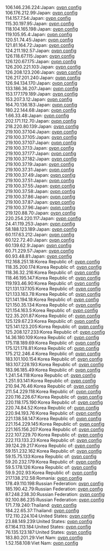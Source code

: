 106.146.236.224:Japan: [ovpn config](vpn/106_146_236_224.ovpn)  
106.176.212.99:Japan: [ovpn config](vpn/106_176_212_99.ovpn)  
114.157.7.54:Japan: [ovpn config](vpn/114_157_7_54.ovpn)  
115.30.197.95:Japan: [ovpn config](vpn/115_30_197_95.ovpn)  
118.104.165.198:Japan: [ovpn config](vpn/118_104_165_198.ovpn)  
119.105.95.4:Japan: [ovpn config](vpn/119_105_95_4.ovpn)  
120.51.74.45:Japan: [ovpn config](vpn/120_51_74_45.ovpn)  
121.81.164.72:Japan: [ovpn config](vpn/121_81_164_72.ovpn)  
124.211.192.57:Japan: [ovpn config](vpn/124_211_192_57.ovpn)  
126.118.67.115:Japan: [ovpn config](vpn/126_118_67_115.ovpn)  
126.120.67.175:Japan: [ovpn config](vpn/126_120_67_175.ovpn)  
126.200.221.103:Japan: [ovpn config](vpn/126_200_221_103.ovpn)  
126.208.123.206:Japan: [ovpn config](vpn/126_208_123_206.ovpn)  
126.217.201.240:Japan: [ovpn config](vpn/126_217_201_240.ovpn)  
126.94.134.170:Japan: [ovpn config](vpn/126_94_134_170.ovpn)  
133.186.36.207:Japan: [ovpn config](vpn/133_186_36_207.ovpn)  
153.177.179.189:Japan: [ovpn config](vpn/153_177_179_189.ovpn)  
153.207.3.12:Japan: [ovpn config](vpn/153_207_3_12.ovpn)  
164.70.136.183:Japan: [ovpn config](vpn/164_70_136_183.ovpn)  
180.22.144.68:Japan: [ovpn config](vpn/180_22_144_68.ovpn)  
1.66.33.48:Japan: [ovpn config](vpn/1_66_33_48.ovpn)  
202.171.112.70:Japan: [ovpn config](vpn/202_171_112_70.ovpn)  
218.220.80.139:Japan: [ovpn config](vpn/218_220_80_139.ovpn)  
219.100.37.104:Japan: [ovpn config](vpn/219_100_37_104.ovpn)  
219.100.37.105:Japan: [ovpn config](vpn/219_100_37_105.ovpn)  
219.100.37.107:Japan: [ovpn config](vpn/219_100_37_107.ovpn)  
219.100.37.13:Japan: [ovpn config](vpn/219_100_37_13.ovpn)  
219.100.37.177:Japan: [ovpn config](vpn/219_100_37_177.ovpn)  
219.100.37.182:Japan: [ovpn config](vpn/219_100_37_182.ovpn)  
219.100.37.19:Japan: [ovpn config](vpn/219_100_37_19.ovpn)  
219.100.37.31:Japan: [ovpn config](vpn/219_100_37_31.ovpn)  
219.100.37.49:Japan: [ovpn config](vpn/219_100_37_49.ovpn)  
219.100.37.51:Japan: [ovpn config](vpn/219_100_37_51.ovpn)  
219.100.37.55:Japan: [ovpn config](vpn/219_100_37_55.ovpn)  
219.100.37.58:Japan: [ovpn config](vpn/219_100_37_58.ovpn)  
219.100.37.86:Japan: [ovpn config](vpn/219_100_37_86.ovpn)  
219.100.37.87:Japan: [ovpn config](vpn/219_100_37_87.ovpn)  
219.100.37.96:Japan: [ovpn config](vpn/219_100_37_96.ovpn)  
219.120.88.70:Japan: [ovpn config](vpn/219_120_88_70.ovpn)  
220.254.220.117:Japan: [ovpn config](vpn/220_254_220_117.ovpn)  
24.41.119.253:Japan: [ovpn config](vpn/24_41_119_253.ovpn)  
58.188.123.189:Japan: [ovpn config](vpn/58_188_123_189.ovpn)  
60.117.63.212:Japan: [ovpn config](vpn/60_117_63_212.ovpn)  
60.122.72.40:Japan: [ovpn config](vpn/60_122_72_40.ovpn)  
60.139.62.9:Japan: [ovpn config](vpn/60_139_62_9.ovpn)  
60.71.229.57:Japan: [ovpn config](vpn/60_71_229_57.ovpn)  
60.93.48.81:Japan: [ovpn config](vpn/60_93_48_81.ovpn)  
112.168.251.18:Korea Republic of: [ovpn config](vpn/112_168_251_18.ovpn)  
118.35.200.174:Korea Republic of: [ovpn config](vpn/118_35_200_174.ovpn)  
118.36.32.216:Korea Republic of: [ovpn config](vpn/118_36_32_216.ovpn)  
118.46.195.147:Korea Republic of: [ovpn config](vpn/118_46_195_147.ovpn)  
119.193.46.90:Korea Republic of: [ovpn config](vpn/119_193_46_90.ovpn)  
121.131.137.105:Korea Republic of: [ovpn config](vpn/121_131_137_105.ovpn)  
121.133.163.78:Korea Republic of: [ovpn config](vpn/121_133_163_78.ovpn)  
121.141.194.18:Korea Republic of: [ovpn config](vpn/121_141_194_18.ovpn)  
121.150.35.134:Korea Republic of: [ovpn config](vpn/121_150_35_134.ovpn)  
121.154.163.5:Korea Republic of: [ovpn config](vpn/121_154_163_5.ovpn)  
122.35.201.87:Korea Republic of: [ovpn config](vpn/122_35_201_87.ovpn)  
125.129.67.23:Korea Republic of: [ovpn config](vpn/125_129_67_23.ovpn)  
125.141.123.205:Korea Republic of: [ovpn config](vpn/125_141_123_205.ovpn)  
125.208.127.233:Korea Republic of: [ovpn config](vpn/125_208_127_233.ovpn)  
14.36.180.109:Korea Republic of: [ovpn config](vpn/14_36_180_109.ovpn)  
175.118.189.69:Korea Republic of: [ovpn config](vpn/175_118_189_69.ovpn)  
175.121.178.81:Korea Republic of: [ovpn config](vpn/175_121_178_81.ovpn)  
175.212.246.4:Korea Republic of: [ovpn config](vpn/175_212_246_4.ovpn)  
183.101.100.154:Korea Republic of: [ovpn config](vpn/183_101_100_154.ovpn)  
183.107.228.193:Korea Republic of: [ovpn config](vpn/183_107_228_193.ovpn)  
183.96.185.49:Korea Republic of: [ovpn config](vpn/183_96_185_49.ovpn)  
1.241.54.118:Korea Republic of: [ovpn config](vpn/1_241_54_118.ovpn)  
1.251.93.141:Korea Republic of: [ovpn config](vpn/1_251_93_141.ovpn)  
210.94.76.46:Korea Republic of: [ovpn config](vpn/210_94_76_46.ovpn)  
211.54.229.118:Korea Republic of: [ovpn config](vpn/211_54_229_118.ovpn)  
220.116.226.67:Korea Republic of: [ovpn config](vpn/220_116_226_67.ovpn)  
220.118.175.190:Korea Republic of: [ovpn config](vpn/220_118_175_190.ovpn)  
220.74.84.52:Korea Republic of: [ovpn config](vpn/220_74_84_52.ovpn)  
220.94.193.76:Korea Republic of: [ovpn config](vpn/220_94_193_76.ovpn)  
221.138.58.147:Korea Republic of: [ovpn config](vpn/221_138_58_147.ovpn)  
221.154.229.145:Korea Republic of: [ovpn config](vpn/221_154_229_145.ovpn)  
221.165.156.207:Korea Republic of: [ovpn config](vpn/221_165_156_207.ovpn)  
222.107.229.70:Korea Republic of: [ovpn config](vpn/222_107_229_70.ovpn)  
222.113.133.23:Korea Republic of: [ovpn config](vpn/222_113_133_23.ovpn)  
39.124.29.217:Korea Republic of: [ovpn config](vpn/39_124_29_217.ovpn)  
59.151.232.162:Korea Republic of: [ovpn config](vpn/59_151_232_162.ovpn)  
59.15.75.133:Korea Republic of: [ovpn config](vpn/59_15_75_133.ovpn)  
59.20.232.179:Korea Republic of: [ovpn config](vpn/59_20_232_179.ovpn)  
59.5.178.126:Korea Republic of: [ovpn config](vpn/59_5_178_126.ovpn)  
59.9.202.93:Korea Republic of: [ovpn config](vpn/59_9_202_93.ovpn)  
217.138.212.58:Romania: [ovpn config](vpn/217_138_212_58.ovpn)  
178.49.110.198:Russian Federation: [ovpn config](vpn/178_49_110_198.ovpn)  
185.190.42.79:Russian Federation: [ovpn config](vpn/185_190_42_79.ovpn)  
87.248.238.30:Russian Federation: [ovpn config](vpn/87_248_238_30.ovpn)  
92.100.86.235:Russian Federation: [ovpn config](vpn/92_100_86_235.ovpn)  
171.7.19.240:Thailand: [ovpn config](vpn/171_7_19_240.ovpn)  
184.22.65.37:Thailand: [ovpn config](vpn/184_22_65_37.ovpn)  
172.110.224.104:United States: [ovpn config](vpn/172_110_224_104.ovpn)  
23.88.149.239:United States: [ovpn config](vpn/23_88_149_239.ovpn)  
67.164.113.184:United States: [ovpn config](vpn/67_164_113_184.ovpn)  
76.135.123.187:United States: [ovpn config](vpn/76_135_123_187.ovpn)  
183.80.201.29:Viet Nam: [ovpn config](vpn/183_80_201_29.ovpn)  
1.52.158.108:Viet Nam: [ovpn config](vpn/1_52_158_108.ovpn)  
